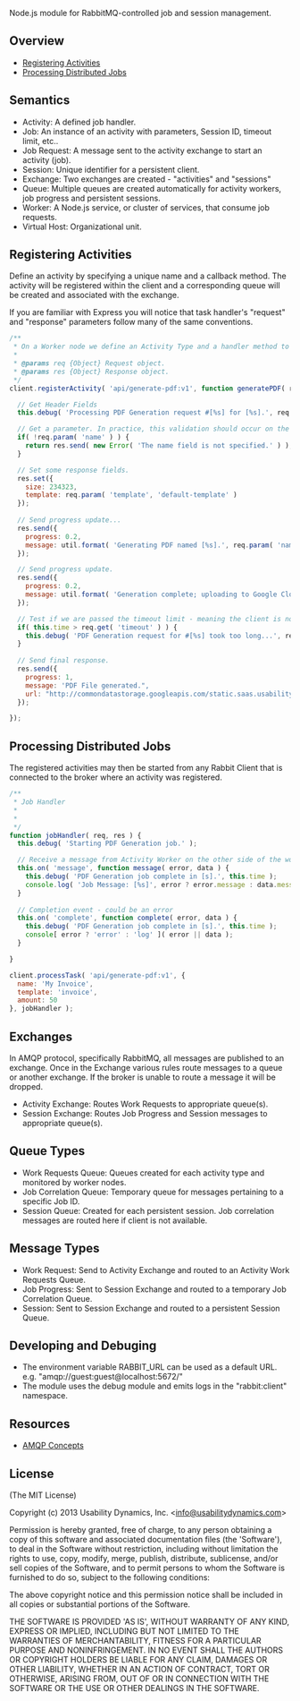 Node.js module for RabbitMQ-controlled job and session management.

## Overview

  - [Registering Activities](#creating-activities)
  - [Processing Distributed Jobs](#processing-distributed-jobs)

## Semantics

  - Activity: A defined job handler. 
  - Job: An instance of an activity with parameters, Session ID, timeout limit, etc..
  - Job Request: A message sent to the activity exchange to start an activity (job).
  - Session: Unique identifier for a persistent client.
  - Exchange: Two exchanges are created - "activities" and "sessions"
  - Queue: Multiple queues are created automatically for activity workers, job progress and persistent sessions.
  - Worker: A Node.js service, or cluster of services, that consume job requests.
  - Virtual Host: Organizational unit.

## Registering Activities
Define an activity by specifying a unique name and a callback method.
The activity will be registered within the client and a corresponding queue will be created and associated with the exchange.

If you are familiar with Express you will notice that task handler's "request" and "response" parameters follow many of the same conventions. 
```js
/**
 * On a Worker node we define an Activity Type and a handler method to be invoked for Job Requests.
 *
 * @params req {Object} Request object.
 * @params res {Object} Response object.
 */
client.registerActivity( 'api/generate-pdf:v1', function generatePDF( req, res ) {

  // Get Header Fields
  this.debug( 'Processing PDF Generation request #[%s] for [%s].', req.get( 'job' ), req.get( 'session' ) );

  // Get a parameter. In practice, this validation should occur on the producer end.
  if( !req.param( 'name' ) ) {
    return res.send( new Error( 'The name field is not specified.' ) );
  }

  // Set some response fields.
  res.set({
    size: 234323,
    template: req.param( 'template', 'default-template' )
  });
  
  // Send progress update...
  res.send({ 
    progress: 0.2, 
    message: util.format( 'Generating PDF named [%s].', req.param( 'name' )  )
  });

  // Send progress update.
  res.send({ 
    progress: 0.2, 
    message: util.format( 'Generation complete; uploading to Google Cloud Storage bucket [%s].', req.param( 'bucket' )  )
  });

  // Test if we are passed the timeout limit - meaning the client is no longer expected to be online
  if( this.time > req.get( 'timeout' ) ) {
    this.debug( 'PDF Generation request for #[%s] took too long...', req.get( 'job' ) );
  }
  
  // Send final response.
  res.send({
    progress: 1, 
    message: 'PDF File generated.",
    url: "http://commondatastorage.googleapis.com/static.saas.usabilitydynamics.com/sample.pdf"
  });

});
```

## Processing Distributed Jobs
The registered activities may then be started from any Rabbit Client that is connected to the broker where an activity was registered.

```js
/**
 * Job Handler
 *
 *
 */
function jobHandler( req, res ) {
  this.debug( 'Starting PDF Generation job.' );

  // Receive a message from Activity Worker on the other side of the world.
  this.on( 'message', function message( error, data ) {
    this.debug( 'PDF Generation job complete in [s].', this.time );
    console.log( 'Job Message: [%s]', error ? error.message : data.message );
  }
  
  // Completion event - could be an error
  this.on( 'complete', function complete( error, data ) {
    this.debug( 'PDF Generation job complete in [s].', this.time );
    console[ error ? 'error' : 'log' ]( error || data );
  }

}

client.processTask( 'api/generate-pdf:v1', { 
  name: 'My Invoice', 
  template: 'invoice',
  amount: 50 
}, jobHandler );

```

## Exchanges
In AMQP protocol, specifically RabbitMQ, all messages are published to an exchange.
Once in the Exchange various rules route messages to a queue or another exchange.
If the broker is unable to route a message it will be dropped.

  - Activity Exchange: Routes Work Requests to appropriate queue(s).
  - Session Exchange: Routes Job Progress and Session messages to appropriate queue(s).
  
## Queue Types

  - Work Requests Queue: Queues created for each activity type and monitored by worker nodes.
  - Job Correlation Queue: Temporary queue for messages pertaining to a specific Job ID.
  - Session Queue: Created for each persistent session. Job correlation messages are routed here if client is not available.

## Message Types

  - Work Request: Send to Activity Exchange and routed to an Activity Work Requests Queue.
  - Job Progress: Sent to Session Exchange and routed to a temporary Job Correlation Queue.
  - Session: Sent to Session Exchange and routed to a persistent Session Queue.

## Developing and Debuging

  - The environment variable RABBIT_URL can be used as a default URL. e.g. "amqp://guest:guest@localhost:5672/"
  - The module uses the debug module and emits logs in the "rabbit:client" namespace.

## Resources
  - [AMQP Concepts](http://www.rabbitmq.com/tutorials/amqp-concepts.html)

## License

(The MIT License)

Copyright (c) 2013 Usability Dynamics, Inc. &lt;info@usabilitydynamics.com&gt;

Permission is hereby granted, free of charge, to any person obtaining
a copy of this software and associated documentation files (the
'Software'), to deal in the Software without restriction, including
without limitation the rights to use, copy, modify, merge, publish,
distribute, sublicense, and/or sell copies of the Software, and to
permit persons to whom the Software is furnished to do so, subject to
the following conditions:

The above copyright notice and this permission notice shall be
included in all copies or substantial portions of the Software.

THE SOFTWARE IS PROVIDED 'AS IS', WITHOUT WARRANTY OF ANY KIND,
EXPRESS OR IMPLIED, INCLUDING BUT NOT LIMITED TO THE WARRANTIES OF
MERCHANTABILITY, FITNESS FOR A PARTICULAR PURPOSE AND NONINFRINGEMENT.
IN NO EVENT SHALL THE AUTHORS OR COPYRIGHT HOLDERS BE LIABLE FOR ANY
CLAIM, DAMAGES OR OTHER LIABILITY, WHETHER IN AN ACTION OF CONTRACT,
TORT OR OTHERWISE, ARISING FROM, OUT OF OR IN CONNECTION WITH THE
SOFTWARE OR THE USE OR OTHER DEALINGS IN THE SOFTWARE.
